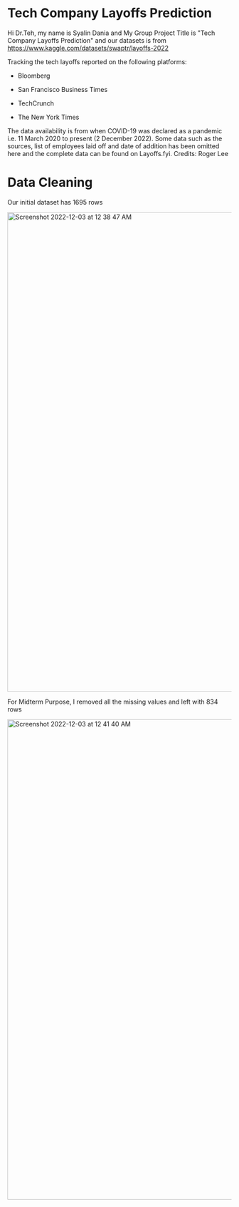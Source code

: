 # Tech Company Layoffs Prediction

Hi Dr.Teh, my name is Syalin Dania and My Group Project Title is "Tech Company Layoffs Prediction" and our datasets is from https://www.kaggle.com/datasets/swaptr/layoffs-2022

Tracking the tech layoffs reported on the following platforms:

- Bloomberg 

- San Francisco Business Times 

- TechCrunch 

- The New York Times 


The data availability is from when COVID-19 was declared as a pandemic i.e. 11 March 2020 to present (2 December 2022). 
Some data such as the sources, list of employees laid off and date of addition has been omitted here and the complete data can be found on Layoffs.fyi. 
Credits: Roger Lee

# Data Cleaning #

Our initial dataset has 1695 rows

<img width="1076" alt="Screenshot 2022-12-03 at 12 38 47 AM" src="https://user-images.githubusercontent.com/37008778/205341692-05d52045-f178-4baa-af51-13bb6a43959e.png">

For Midterm Purpose, I removed all the missing values and left with 834 rows

<img width="1078" alt="Screenshot 2022-12-03 at 12 41 40 AM" src="https://user-images.githubusercontent.com/37008778/205342038-e9abc578-6e8a-45ea-9c44-03c98f360612.png">




